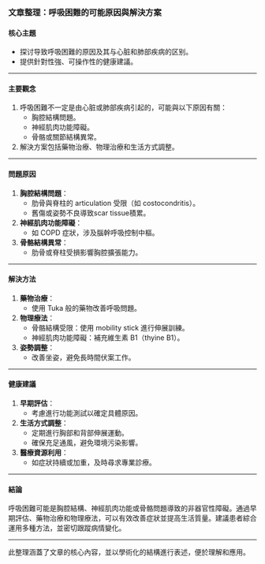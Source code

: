 ### 文章整理：呼吸困難的可能原因與解決方案

#### 核心主題  
- 探讨导致呼吸困難的原因及其与心脏和肺部疾病的区别。  
- 提供針對性強、可操作性的健康建議。

---

#### 主要觀念  
1. 呼吸困難不一定是由心脏或肺部疾病引起的，可能與以下原因有關：  
   - 胸腔結構問題。  
   - 神經肌肉功能障礙。  
   - 骨骼或關節結構異常。  
2. 解決方案包括藥物治療、物理治療和生活方式調整。

---

#### 問題原因  
1. **胸腔結構問題**：  
   - 肋骨與脊柱的 articulation 受限（如 costocondritis）。  
   - 舊傷或姿勢不良導致scar tissue積累。  
2. **神經肌肉功能障礙**：  
   - 如 COPD 症狀，涉及腦幹呼吸控制中樞。  
3. **骨骼結構異常**：  
   - 肋骨或脊柱受損影響胸腔擴張能力。

---

#### 解決方法  
1. **藥物治療**：  
   - 使用 Tuka 般的藥物改善呼吸問題。  
2. **物理療法**：  
   - 骨骼結構受限：使用 mobility stick 進行伸展訓練。  
   - 神經肌肉功能障礙：補充維生素 B1（thyine B1）。  
3. **姿勢調整**：  
   - 改善坐姿，避免長時間伏案工作。  

---

#### 健康建議  
1. **早期評估**：  
   - 考慮進行功能測試以確定具體原因。  
2. **生活方式調整**：  
   - 定期進行胸部和背部伸展運動。  
   - 確保充足通風，避免環境污染影響。  
3. **醫療資源利用**：  
   - 如症狀持續或加重，及時尋求專業診療。  

---

#### 結論  
呼吸困難可能是胸腔結構、神經肌肉功能或骨骼問題導致的非器官性障礙。通過早期評估、藥物治療和物理療法，可以有效改善症狀並提高生活質量。建議患者綜合運用多種方法，並密切跟蹤病情變化。

--- 

此整理涵蓋了文章的核心內容，並以學術化的結構進行表述，便於理解和應用。